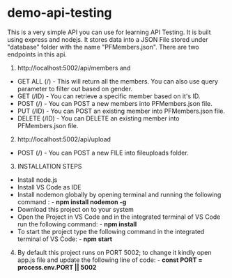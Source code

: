 # demo-api-testing

This is a very simple API you can use for learning API Testing. It is built using express and nodejs. It stores data into a JSON File stored under "database" folder with the name "PFMembers.json". There are two endpoints in this api.

1. http://localhost:5002/api/members and
  * GET ALL (/) - This will return all the members. You can also use query parameter to filter out based on gender.
  * GET (/ID) - You can retrieve a specific member based on it's ID.
  * POST (/) - You can POST a new members into PFMembers.json file.
  * PUT (/ID) - You can POST an existing member into PFMembers.json file.
  * DELETE (/ID) - You can DELETE an existing member into PFMembers.json file.
2. http://localhost:5002/api/upload
  * POST (/) - You can POST a new FILE into fileuploads folder.
  
3. INSTALLATION STEPS
  * Install node.js
  * Install VS Code as IDE
  * Install nodemon globally by opening terminal and running the following command : -
    **npm install nodemon -g**
  * Download this project on to your system
  * Open the Project in VS Code and in the integrated terminal of VS Code run the following command: -
    **npm install**
  * To start the project type the following command in the integrated terminal of VS Code: -
    **npm start**
4. By default this project runs on PORT 5002; to change it kindly open app.js file and update the following line of code: -
    **const PORT = process.env.PORT || 5002**

